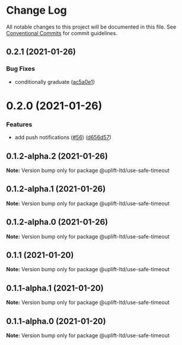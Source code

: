 # Change Log

All notable changes to this project will be documented in this file.
See [Conventional Commits](https://conventionalcommits.org) for commit guidelines.

## 0.2.1 (2021-01-26)


### Bug Fixes

* conditionally graduate ([ac5a0e1](https://github.com/uplift-ltd/nexus/commit/ac5a0e1fc880399a0b498e7eac042f1572fee991))





# 0.2.0 (2021-01-26)


### Features

* add push notifications ([#56](https://github.com/uplift-ltd/nexus/issues/56)) ([d656d57](https://github.com/uplift-ltd/nexus/commit/d656d57fa545c77c9c28aab77e57ea43a2bacc60))





## 0.1.2-alpha.2 (2021-01-26)

**Note:** Version bump only for package @uplift-ltd/use-safe-timeout





## 0.1.2-alpha.1 (2021-01-26)

**Note:** Version bump only for package @uplift-ltd/use-safe-timeout





## 0.1.2-alpha.0 (2021-01-26)

**Note:** Version bump only for package @uplift-ltd/use-safe-timeout





## 0.1.1 (2021-01-20)

**Note:** Version bump only for package @uplift-ltd/use-safe-timeout





## 0.1.1-alpha.1 (2021-01-20)

**Note:** Version bump only for package @uplift-ltd/use-safe-timeout





## 0.1.1-alpha.0 (2021-01-20)

**Note:** Version bump only for package @uplift-ltd/use-safe-timeout
